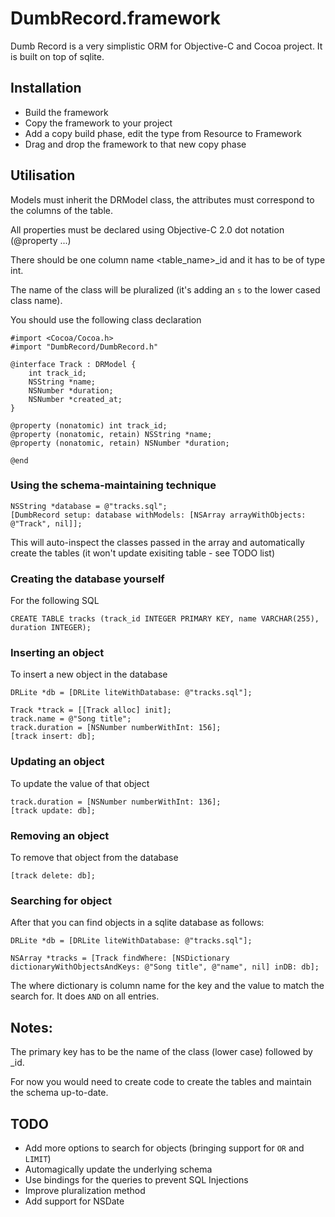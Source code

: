 # DumbRecord.framework

Dumb Record is a very simplistic ORM for Objective-C and Cocoa project. It is built on top of sqlite.

## Installation

* Build the framework
* Copy the framework to your project
* Add a copy build phase, edit the type from Resource to Framework
* Drag and drop the framework to that new copy phase

## Utilisation

Models must inherit the DRModel class, the attributes must correspond to the columns of the table.

All properties must be declared using Objective-C 2.0 dot notation (@property ...)

There should be one column name <table_name>_id and it has to be of type int.

The name of the class will be pluralized (it's adding an `s` to the lower cased class name).

You should use the following class declaration

    #import <Cocoa/Cocoa.h>
    #import "DumbRecord/DumbRecord.h"

    @interface Track : DRModel {
        int track_id;
        NSString *name;
        NSNumber *duration;
        NSNumber *created_at;
    }

    @property (nonatomic) int track_id;
    @property (nonatomic, retain) NSString *name;
    @property (nonatomic, retain) NSNumber *duration;

    @end

### Using the schema-maintaining technique

    NSString *database = @"tracks.sql";
    [DumbRecord setup: database withModels: [NSArray arrayWithObjects: @"Track", nil]];

This will auto-inspect the classes passed in the array and automatically create the tables (it won't update exisiting table - see TODO list)

### Creating the database yourself

For the following SQL

    CREATE TABLE tracks (track_id INTEGER PRIMARY KEY, name VARCHAR(255), duration INTEGER);

### Inserting an object

To insert a new object in the database

    DRLite *db = [DRLite liteWithDatabase: @"tracks.sql"];

    Track *track = [[Track alloc] init];
    track.name = @"Song title";
    track.duration = [NSNumber numberWithInt: 156];
    [track insert: db];

### Updating an object

To update the value of that object

    track.duration = [NSNumber numberWithInt: 136];
    [track update: db];

### Removing an object

To remove that object from the database

    [track delete: db];

### Searching for object

After that you can find objects in a sqlite database as follows:

    DRLite *db = [DRLite liteWithDatabase: @"tracks.sql"];

    NSArray *tracks = [Track findWhere: [NSDictionary dictionaryWithObjectsAndKeys: @"Song title", @"name", nil] inDB: db];

The where dictionary is column name for the key and the value to match the search for. It does `AND` on all entries.

## Notes:

The primary key has to be the name of the class (lower case) followed by _id.

For now you would need to create code to create the tables and maintain the schema up-to-date.


## TODO

* Add more options to search for objects (bringing support for `OR` and `LIMIT`)
* Automagically update the underlying schema
* Use bindings for the queries to prevent SQL Injections
* Improve pluralization method
* Add support for NSDate



